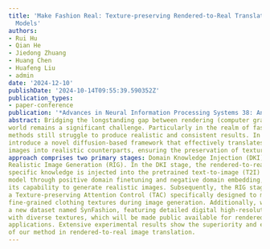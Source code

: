 ```yaml
---
title: 'Make Fashion Real: Texture-preserving Rendered-to-Real Translation with Diffusion
  Models'
authors:
- Rui Hu
- Qian He
- Jiedong Zhuang
- Huang Chen
- Huafeng Liu
- admin
date: '2024-12-10'
publishDate: '2024-10-14T09:55:39.590352Z'
publication_types:
- paper-conference
publication: '*Advances in Neural Information Processing Systems 38: Annual Conference on Neural Information Processing Systems (NeurIPS)*'
abstract: Bridging the longstanding gap between rendering (computer graphics) and the real
world remains a significant challenge. Particularly in the realm of fashion, existing
methods still struggle to produce realistic and consistent results. In this paper, we
introduce a novel diffusion-based framework that effectively translates rendered
images into realistic counterparts, ensuring the preservation of texture details. Our
approach comprises two primary stages: Domain Knowledge Injection (DKI) and
Realistic Image Generation (RIG). In the DKI stage, the rendered-to-real domain
specific knowledge is injected into the pretrained text-to-image (T2I) diffusion
model through positive domain finetuning and negative domain embedding, enhancing
its capability to generate realistic images. Subsequently, the RIG stage employs
a Texture-preserving Attention Control (TAC) specifically designed to maintain
fine-grained clothing textures during image generation. Additionally, we introduce
a new dataset named SynFashion, featuring detailed digital high-resolution clothing
with diverse textures, which will be made public available for rendered fashion
applications. Extensive experimental results show the superiority and effectiveness
of our method in rendered-to-real image translation.
---
```

